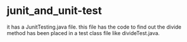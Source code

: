 # junit_and_unit-test
it has a JunitTesting.java file.
this file has the code to find out the divide method has been placed in a test class file like divideTest.java.
